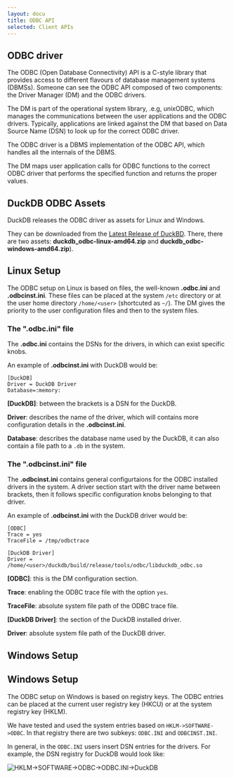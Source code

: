 ```yaml
---
layout: docu
title: ODBC API
selected: Client APIs
---
```

## ODBC driver
The ODBC (Open Database Connectivity) API is a C-style library that provides access to different flavours of database management systems (DBMSs). Someone can see the ODBC API composed of two components: the Driver Manager (DM) and the ODBC drivers.

The DM is part of the operational system library, .e.g, unixODBC, which manages the communications between the user applications and the ODBC drivers. Typically, applications are linked against the DM that based on Data Source Name (DSN) to look up for the correct ODBC driver.
<!--- with dynamically linkage call the ODBC driver. -->

The ODBC driver is a DBMS implementation of the ODBC API, which handles all the internals of the DBMS.

The DM maps user application calls for ODBC functions to the correct ODBC driver that performs the specified function and returns the proper values.

## DuckDB ODBC Assets

DuckDB releases the ODBC driver as assets for Linux and Windows.

They can be downloaded from the [Latest Release of DuckBD](https://github.com/duckdb/duckdb/releases).
There, there are two assets: **duckdb\_odbc-linux-amd64.zip** and **duckdb\_odbc-windows-amd64.zip**).

## Linux Setup
The ODBC setup on Linux is based on files, the well-known **.odbc.ini** and **.odbcinst.ini**.
These files can be placed at the system `/etc` directory or at the user home directory `/home/<user>` (shortcuted as `~/`). The DM gives the priority to the user configuration files and then to the system files.

### The ".odbc.ini" file

The **.odbc.ini** contains the DSNs for the drivers, in which can exist specific knobs.

An example of **.odbcinst.ini** with DuckDB would be:

```
[DuckDB]
Driver = DuckDB Driver
Database=:memory:
```

**[DuckDB]**: between the brackets is a DSN for the DuckDB.

**Driver**: describes the name of the driver, which will contains more configuration details in the **.odbcinst.ini**.

**Database**: describes the database name used by the DuckDB, it can also contain a file path to a `.db` in the system.

### The ".odbcinst.ini" file

The **.odbcinst.ini** contains general configurtaions for the ODBC installed drivers in the system. A driver section start with the driver name between brackets, then it follows specific configuration knobs belonging to that driver.

An example of **.odbcinst.ini** with the DuckDB driver would be:

```
[ODBC]
Trace = yes
TraceFile = /tmp/odbctrace

[DuckDB Driver]
Driver = /home/<user>/duckdb/build/release/tools/odbc/libduckdb_odbc.so
```


**[ODBC]**: this is the DM configuration section.

**Trace**: enabling the ODBC trace file with the option `yes`.

**TraceFile**: absolute system file path of the ODBC trace file.


**[DuckDB Driver]**: the section of the DuckDB installed driver.

**Driver**: absolute system file path of the DuckDB driver. 



## Windows Setup
## Windows Setup
The ODBC setup on Windows is based on registry keys. The ODBC entries can be placed at the current user registry key (HKCU) or at the system registry key (HKLM).

We have tested and used the system entries based on `HKLM->SOFTWARE->ODBC`.
In that registry there are two subkeys: `ODBC.INI` and `ODBCINST.INI`.

In general, in the `ODBC.INI` users insert DSN entries for the drivers.
For example, the DSN registry for DuckDB would look like:

![`HKLM->SOFTWARE->ODBC->ODBC.INI->DuckDB`](odbc_img/odbc_ini-registry-entry.jpeg)








